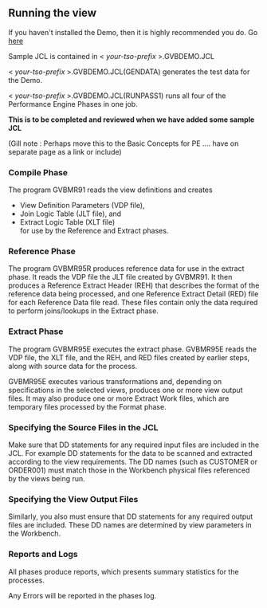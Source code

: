 ## Running the view

If you haven't installed the Demo, then it is highly recommended you do. Go [here](https://genevaers.github.io/Demo/)

Sample JCL is contained in 
< *your-tso-prefix* >.GVBDEMO.JCL

< *your-tso-prefix* >.GVBDEMO.JCL(GENDATA) generates the test data for the Demo.

< *your-tso-prefix* >.GVBDEMO.JCL(RUNPASS1) runs all four of the Performance Engine Phases in one job.

**This is to be completed and reviewed when we have added some sample JCL**

(Gill note : Perhaps move this to the Basic Concepts for PE .... have on separate page as a link or include)

### Compile Phase 

The program GVBMR91 reads the view definitions and creates
 -  View Definition Parameters (VDP file),
 -  Join Logic Table (JLT file), and 
 -  Extract Logic Table (XLT file)  
for use by the Reference and Extract phases. 

### Reference Phase

The program GVBMR95R produces reference data for use in the extract phase. It reads the VDP file the JLT file created by GVBMR91. It then produces a Reference Extract Header (REH) that describes the format of the reference data being processed, and one Reference Extract Detail (RED) file for each Reference Data file read. These files contain only the data required to perform joins/lookups in the Extract phase.

### Extract Phase

The program GVBMR95E executes the extract phase. GVBMR95E reads the VDP file, the XLT file, and the REH, and RED files created by earlier steps, along with source data for the process.

GVBMR95E executes various transformations and, depending on specifications in the selected views, produces one or more view output files. It may also produce one or more Extract Work files, which are temporary files processed by the Format phase. 

### Specifying the Source Files in the JCL

Make sure that DD statements for any required input files are included in the JCL. For example DD statements for the data to be scanned and extracted according to the view requirements. The DD names (such as CUSTOMER or ORDER001) must match those in the Workbench physical files referenced by the views being run.

### Specifying the View Output Files

Similarly, you also must ensure that DD statements for any required output files are included. These DD names are determined by view parameters in the Workbench.

### Reports and Logs

All phases produce reports, which presents summary statistics for the processes.

Any Errors will be reported in the phases log.
